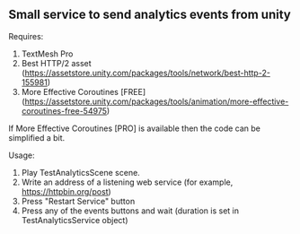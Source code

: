 ## Small service to send analytics events from unity

Requires:
1. TextMesh Pro
2. Best HTTP/2 asset (https://assetstore.unity.com/packages/tools/network/best-http-2-155981)
3. More Effective Coroutines [FREE] (https://assetstore.unity.com/packages/tools/animation/more-effective-coroutines-free-54975)

If More Effective Coroutines [PRO] is available then the code can be simplified a bit.


Usage:
1. Play TestAnalyticsScene scene.
2. Write an address of a listening web service (for example, https://httpbin.org/post)
3. Press "Restart Service" button
4. Press any of the events buttons and wait (duration is set in TestAnalyticsService object)
